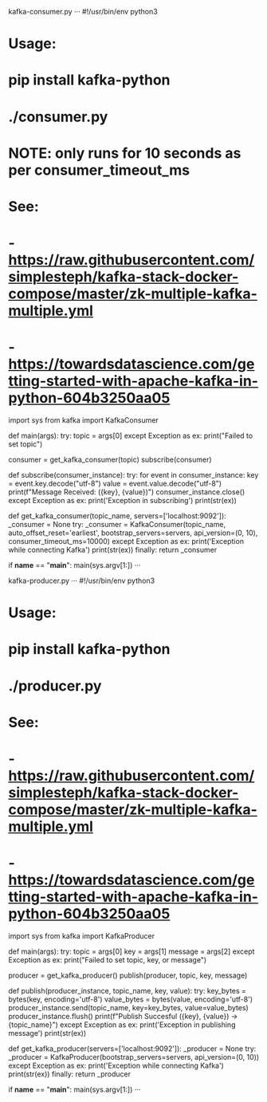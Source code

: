 kafka-consumer.py
···
#!/usr/bin/env python3

# Usage:
# pip install kafka-python
# ./consumer.py <my-topic>

# NOTE: only runs for 10 seconds as per consumer_timeout_ms

# See:
# - https://raw.githubusercontent.com/simplesteph/kafka-stack-docker-compose/master/zk-multiple-kafka-multiple.yml
# - https://towardsdatascience.com/getting-started-with-apache-kafka-in-python-604b3250aa05

import sys
from kafka import KafkaConsumer

def main(args):
  try:
    topic = args[0]
  except Exception as ex:
    print("Failed to set topic")

  consumer = get_kafka_consumer(topic)
  subscribe(consumer)


def subscribe(consumer_instance):
    try:
        for event in consumer_instance:
            key = event.key.decode("utf-8")
            value = event.value.decode("utf-8")
            print(f"Message Received: ({key}, {value})")
        consumer_instance.close()
    except Exception as ex:
        print('Exception in subscribing')
        print(str(ex))

def get_kafka_consumer(topic_name, servers=['localhost:9092']):
    _consumer = None
    try:
        _consumer = KafkaConsumer(topic_name, auto_offset_reset='earliest', bootstrap_servers=servers, api_version=(0, 10), consumer_timeout_ms=10000)
    except Exception as ex:
        print('Exception while connecting Kafka')
        print(str(ex))
    finally:
        return _consumer

if __name__ == "__main__":
  main(sys.argv[1:])
···

kafka-producer.py
···
#!/usr/bin/env python3

# Usage:
# pip install kafka-python
# ./producer.py <my-topic> <my-key> <my-message>

# See:
# - https://raw.githubusercontent.com/simplesteph/kafka-stack-docker-compose/master/zk-multiple-kafka-multiple.yml
# - https://towardsdatascience.com/getting-started-with-apache-kafka-in-python-604b3250aa05

import sys
from kafka import KafkaProducer

def main(args):
  try:
    topic = args[0]
    key = args[1]
    message = args[2]
  except Exception as ex:
    print("Failed to set topic, key, or message")

  producer = get_kafka_producer()
  publish(producer, topic, key, message)


def publish(producer_instance, topic_name, key, value):
    try:
        key_bytes = bytes(key, encoding='utf-8')
        value_bytes = bytes(value, encoding='utf-8')
        producer_instance.send(topic_name, key=key_bytes, value=value_bytes)
        producer_instance.flush()
        print(f"Publish Succesful ({key}, {value}) -> {topic_name}")
    except Exception as ex:
        print('Exception in publishing message')
        print(str(ex))

def get_kafka_producer(servers=['localhost:9092']):
    _producer = None
    try:
        _producer = KafkaProducer(bootstrap_servers=servers, api_version=(0, 10))
    except Exception as ex:
        print('Exception while connecting Kafka')
        print(str(ex))
    finally:
        return _producer

if __name__ == "__main__":
  main(sys.argv[1:])
···
